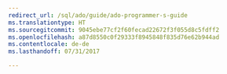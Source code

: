 ```yaml
---
redirect_url: /sql/ado/guide/ado-programmer-s-guide
ms.translationtype: HT
ms.sourcegitcommit: 9045ebe77cf2f60fecad22672f3f055d8c5fdff2
ms.openlocfilehash: a87d8550c0f29333f8945848f835d76e62b944ad
ms.contentlocale: de-de
ms.lasthandoff: 07/31/2017

---
```


